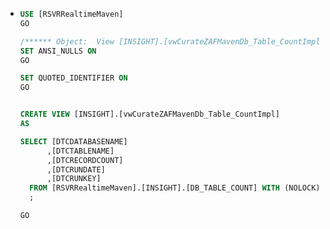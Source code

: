 - ```sql
  USE [RSVRRealtimeMaven]
  GO
  
  /****** Object:  View [INSIGHT].[vwCurateZAFMavenDb_Table_CountImpl]    Script Date: 2023/02/08 11:05:19 ******/
  SET ANSI_NULLS ON
  GO
  
  SET QUOTED_IDENTIFIER ON
  GO
  
  
  CREATE VIEW [INSIGHT].[vwCurateZAFMavenDb_Table_CountImpl]
  AS
  
  SELECT [DTCDATABASENAME]
        ,[DTCTABLENAME]
        ,[DTCRECORDCOUNT]
        ,[DTCRUNDATE]
        ,[DTCRUNKEY]
    FROM [RSVRRealtimeMaven].[INSIGHT].[DB_TABLE_COUNT] WITH (NOLOCK)
    ;
  
  GO
  
  
  ```